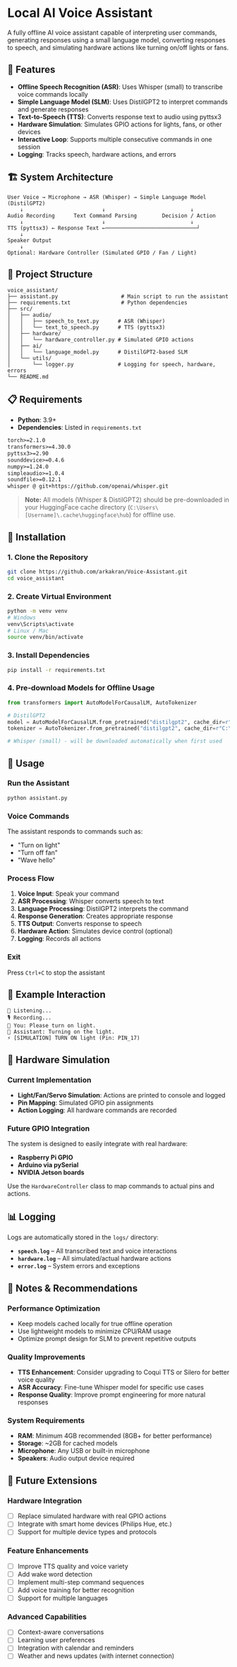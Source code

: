 # Local AI Voice Assistant

A fully offline AI voice assistant capable of interpreting user commands, generating responses using a small language model, converting responses to speech, and simulating hardware actions like turning on/off lights or fans.

## 🌟 Features

- **Offline Speech Recognition (ASR)**: Uses Whisper (small) to transcribe voice commands locally
- **Simple Language Model (SLM)**: Uses DistilGPT2 to interpret commands and generate responses
- **Text-to-Speech (TTS)**: Converts response text to audio using pyttsx3
- **Hardware Simulation**: Simulates GPIO actions for lights, fans, or other devices
- **Interactive Loop**: Supports multiple consecutive commands in one session
- **Logging**: Tracks speech, hardware actions, and errors

## 🏗️ System Architecture

```
User Voice → Microphone → ASR (Whisper) → Simple Language Model (DistilGPT2)
    ↓                         ↓                           ↓
Audio Recording      Text Command Parsing        Decision / Action
    ↓                         ↓                           ↓
TTS (pyttsx3) ← Response Text ←─────────────────────────────┘
    ↓
Speaker Output
    ↓
Optional: Hardware Controller (Simulated GPIO / Fan / Light)
```

## 📁 Project Structure

```
voice_assistant/
├── assistant.py                    # Main script to run the assistant
├── requirements.txt                # Python dependencies
├── src/
│   ├── audio/
│   │   ├── speech_to_text.py      # ASR (Whisper)
│   │   └── text_to_speech.py      # TTS (pyttsx3)
│   ├── hardware/
│   │   └── hardware_controller.py # Simulated GPIO actions
│   ├── ai/
│   │   └── language_model.py      # DistilGPT2-based SLM
│   └── utils/
│       └── logger.py              # Logging for speech, hardware, errors
└── README.md
```

## 📋 Requirements

- **Python**: 3.9+
- **Dependencies**: Listed in `requirements.txt`

```txt
torch>=2.1.0
transformers>=4.30.0
pyttsx3>=2.90
sounddevice>=0.4.6
numpy>=1.24.0
simpleaudio>=1.0.4
soundfile>=0.12.1
whisper @ git+https://github.com/openai/whisper.git
```

> **Note:** All models (Whisper & DistilGPT2) should be pre-downloaded in your HuggingFace cache directory (`C:\Users\[Username]\.cache\huggingface\hub`) for offline use.

## 🚀 Installation

### 1. Clone the Repository
```bash
git clone https://github.com/arkakran/Voice-Assistant.git
cd voice_assistant
```

### 2. Create Virtual Environment
```bash
python -m venv venv
# Windows
venv\Scripts\activate
# Linux / Mac
source venv/bin/activate
```

### 3. Install Dependencies
```bash
pip install -r requirements.txt
```

### 4. Pre-download Models for Offline Usage
```python
from transformers import AutoModelForCausalLM, AutoTokenizer

# DistilGPT2
model = AutoModelForCausalLM.from_pretrained("distilgpt2", cache_dir=r"C:\Users\[Username]\.cache\huggingface\hub")
tokenizer = AutoTokenizer.from_pretrained("distilgpt2", cache_dir=r"C:\Users\[Username]\.cache\huggingface\hub")

# Whisper (small) - will be downloaded automatically when first used
```

## 🎯 Usage

### Run the Assistant
```bash
python assistant.py
```

### Voice Commands
The assistant responds to commands such as:
- "Turn on light"
- "Turn off fan"
- "Wave hello"

### Process Flow
1. **Voice Input**: Speak your command
2. **ASR Processing**: Whisper converts speech to text
3. **Language Processing**: DistilGPT2 interprets the command
4. **Response Generation**: Creates appropriate response
5. **TTS Output**: Converts response to speech
6. **Hardware Action**: Simulates device control (optional)
7. **Logging**: Records all actions

### Exit
Press `Ctrl+C` to stop the assistant

## 💬 Example Interaction

```
🎤 Listening...
🎙️ Recording...
👤 You: Please turn on light.
🤖 Assistant: Turning on the light.
⚡ [SIMULATION] TURN ON light (Pin: PIN_17)
```

## 🔧 Hardware Simulation

### Current Implementation
- **Light/Fan/Servo Simulation**: Actions are printed to console and logged
- **Pin Mapping**: Simulated GPIO pin assignments
- **Action Logging**: All hardware commands are recorded

### Future GPIO Integration
The system is designed to easily integrate with real hardware:
- **Raspberry Pi GPIO**
- **Arduino via pySerial**
- **NVIDIA Jetson boards**

Use the `HardwareController` class to map commands to actual pins and actions.

## 📊 Logging

Logs are automatically stored in the `logs/` directory:

- **`speech.log`** – All transcribed text and voice interactions
- **`hardware.log`** – All simulated/actual hardware actions
- **`error.log`** – System errors and exceptions

## 📝 Notes & Recommendations

### Performance Optimization
- Keep models cached locally for true offline operation
- Use lightweight models to minimize CPU/RAM usage
- Optimize prompt design for SLM to prevent repetitive outputs

### Quality Improvements
- **TTS Enhancement**: Consider upgrading to Coqui TTS or Silero for better voice quality
- **ASR Accuracy**: Fine-tune Whisper model for specific use cases
- **Response Quality**: Improve prompt engineering for more natural responses

### System Requirements
- **RAM**: Minimum 4GB recommended (8GB+ for better performance)
- **Storage**: ~2GB for cached models
- **Microphone**: Any USB or built-in microphone
- **Speakers**: Audio output device required

## 🔮 Future Extensions

### Hardware Integration
- [ ] Replace simulated hardware with real GPIO actions
- [ ] Integrate with smart home devices (Philips Hue, etc.)
- [ ] Support for multiple device types and protocols

### Feature Enhancements
- [ ] Improve TTS quality and voice variety
- [ ] Add wake word detection
- [ ] Implement multi-step command sequences
- [ ] Add voice training for better recognition
- [ ] Support for multiple languages

### Advanced Capabilities
- [ ] Context-aware conversations
- [ ] Learning user preferences
- [ ] Integration with calendar and reminders
- [ ] Weather and news updates (with internet connection)
